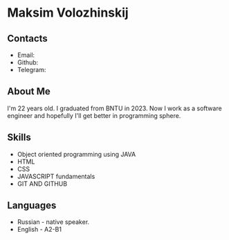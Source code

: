 # Maksim Volozhinskij #


## Contacts ##


- Email:
- Github:
- Telegram:


## About Me ##


I'm 22 years old. I graduated from BNTU in 2023. Now I work as a software engineer and hopefully I'll get better in programming sphere.


## Skills ##


- Object oriented programming using JAVA
- HTML
- CSS
- JAVASCRIPT fundamentals
- GIT AND GITHUB



## Languages ##


- Russian - native speaker.
- English - A2-B1